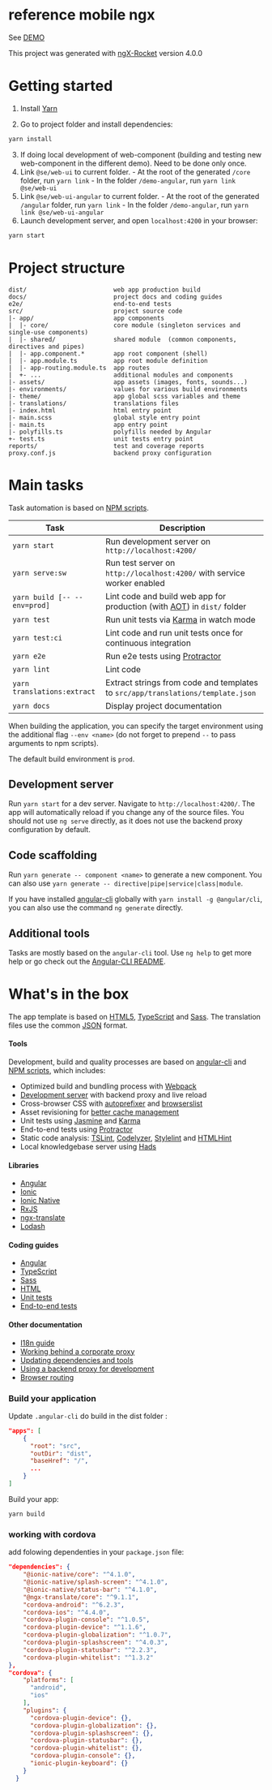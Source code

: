 
# reference mobile ngx

See [DEMO](https://pages.github.schneider-electric.com/IoT/reference-mobile-ngx/)

This project was generated with [ngX-Rocket](https://github.com/ngx-rocket/generator-ngx-rocket/)
version 4.0.0

# Getting started

1. Install [Yarn](https://yarnpkg.com/lang/en/docs/install/)

2. Go to project folder and install dependencies:
 ```sh
 yarn install
 ```
3. If doing local development of web-component (building and testing new web-component in the different demo). Need to be done only once.
  1.  Link  `@se/web-ui` to current folder. 
    - At the root of the generated `/core` folder, run `yarn link`
    - In the folder `/demo-angular`, run `yarn link @se/web-ui` 
  2. Link `@se/web-ui-angular` to current folder. 
    - At the root of the generated `/angular` folder, run `yarn link`
    - In the folder `/demo-angular`, run `yarn link @se/web-ui-angular` 
4. Launch development server, and open `localhost:4200` in your browser:
 ```sh
 yarn start
 ```

# Project structure

```
dist/                        web app production build
docs/                        project docs and coding guides
e2e/                         end-to-end tests
src/                         project source code
|- app/                      app components
|  |- core/                  core module (singleton services and single-use components)
|  |- shared/                shared module  (common components, directives and pipes)
|  |- app.component.*        app root component (shell)
|  |- app.module.ts          app root module definition
|  |- app-routing.module.ts  app routes
|  +- ...                    additional modules and components
|- assets/                   app assets (images, fonts, sounds...)
|- environments/             values for various build environments
|- theme/                    app global scss variables and theme
|- translations/             translations files
|- index.html                html entry point
|- main.scss                 global style entry point
|- main.ts                   app entry point
|- polyfills.ts              polyfills needed by Angular
+- test.ts                   unit tests entry point
reports/                     test and coverage reports
proxy.conf.js                backend proxy configuration
```

# Main tasks

Task automation is based on [NPM scripts](https://docs.npmjs.com/misc/scripts).

Task                            | Description
--------------------------------|--------------------------------------------------------------------------------------
`yarn start`                     | Run development server on `http://localhost:4200/`
`yarn serve:sw`              | Run test server on `http://localhost:4200/` with service worker enabled
`yarn build [-- --env=prod]` | Lint code and build web app for production (with [AOT](https://angular.io/guide/aot-compiler)) in `dist/` folder
`yarn test`                      | Run unit tests via [Karma](https://karma-runner.github.io) in watch mode
`yarn test:ci`               | Lint code and run unit tests once for continuous integration
`yarn e2e`                   | Run e2e tests using [Protractor](http://www.protractortest.org)
`yarn lint`                  | Lint code
`yarn translations:extract`  | Extract strings from code and templates to `src/app/translations/template.json`
`yarn docs`                  | Display project documentation

When building the application, you can specify the target environment using the additional flag `--env <name>` (do not
forget to prepend `--` to pass arguments to npm scripts).

The default build environment is `prod`.

## Development server

Run `yarn start` for a dev server. Navigate to `http://localhost:4200/`. The app will automatically reload if you change
any of the source files.
You should not use `ng serve` directly, as it does not use the backend proxy configuration by default.

## Code scaffolding

Run `yarn generate -- component <name>` to generate a new component. You can also use
`yarn generate -- directive|pipe|service|class|module`.

If you have installed [angular-cli](https://github.com/angular/angular-cli) globally with `yarn install -g @angular/cli`,
you can also use the command `ng generate` directly.

## Additional tools

Tasks are mostly based on the `angular-cli` tool. Use `ng help` to get more help or go check out the
[Angular-CLI README](https://github.com/angular/angular-cli).

# What's in the box

The app template is based on [HTML5](http://whatwg.org/html), [TypeScript](http://www.typescriptlang.org) and
[Sass](http://sass-lang.com). The translation files use the common [JSON](http://www.json.org) format.

#### Tools

Development, build and quality processes are based on [angular-cli](https://github.com/angular/angular-cli) and
[NPM scripts](https://docs.npmjs.com/misc/scripts), which includes:

- Optimized build and bundling process with [Webpack](https://webpack.github.io)
- [Development server](https://webpack.github.io/docs/webpack-dev-server.html) with backend proxy and live reload
- Cross-browser CSS with [autoprefixer](https://github.com/postcss/autoprefixer) and
  [browserslist](https://github.com/ai/browserslist)
- Asset revisioning for [better cache management](https://webpack.github.io/docs/long-term-caching.html)
- Unit tests using [Jasmine](http://jasmine.github.io) and [Karma](https://karma-runner.github.io)
- End-to-end tests using [Protractor](https://github.com/angular/protractor)
- Static code analysis: [TSLint](https://github.com/palantir/tslint), [Codelyzer](https://github.com/mgechev/codelyzer),
  [Stylelint](http://stylelint.io) and [HTMLHint](http://htmlhint.com/)
- Local knowledgebase server using [Hads](https://github.com/sinedied/hads)

#### Libraries

- [Angular](https://angular.io)
- [Ionic](http://ionicframework.com)
- [Ionic Native](https://ionicframework.com/docs/native/)
- [RxJS](http://reactivex.io/rxjs)
- [ngx-translate](https://github.com/ngx-translate/core)
- [Lodash](https://lodash.com)

#### Coding guides

- [Angular](docs/coding-guides/angular.md)
- [TypeScript](docs/coding-guides/typescript.md)
- [Sass](docs/coding-guides/sass.md)
- [HTML](docs/coding-guides/html.md)
- [Unit tests](docs/coding-guides/unit-tests.md)
- [End-to-end tests](docs/coding-guides/e2e-tests.md)

#### Other documentation

- [I18n guide](docs/i18n.md)
- [Working behind a corporate proxy](docs/corporate-proxy.md)
- [Updating dependencies and tools](docs/updating.md)
- [Using a backend proxy for development](docs/backend-proxy.md)
- [Browser routing](docs/routing.md)

### Build your application

Update `.angular-cli` do build in the dist folder :
```json
"apps": [
    {
      "root": "src",
      "outDir": "dist",
      "baseHref": "/",
      ...
    }
]
```

Build your app:
```
yarn build
```

### working with cordova

add folowing dependenties in your `package.json` file:
```json
"dependencies": {
    "@ionic-native/core": "^4.1.0",
    "@ionic-native/splash-screen": "^4.1.0",
    "@ionic-native/status-bar": "^4.1.0",
    "@ngx-translate/core": "^9.1.1",
    "cordova-android": "^6.2.3",
    "cordova-ios": "^4.4.0",
    "cordova-plugin-console": "^1.0.5",
    "cordova-plugin-device": "^1.1.6",
    "cordova-plugin-globalization": "^1.0.7",
    "cordova-plugin-splashscreen": "^4.0.3",
    "cordova-plugin-statusbar": "^2.2.3",
    "cordova-plugin-whitelist": "^1.3.2"
},
"cordova": {
    "platforms": [
      "android",
      "ios"
    ],
    "plugins": {
      "cordova-plugin-device": {},
      "cordova-plugin-globalization": {},
      "cordova-plugin-splashscreen": {},
      "cordova-plugin-statusbar": {},
      "cordova-plugin-whitelist": {},
      "cordova-plugin-console": {},
      "ionic-plugin-keyboard": {}
    }
  }
```
